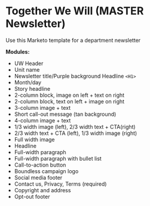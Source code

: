 # Together We Will (MASTER Newsletter)
Use this Marketo template for a department newsletter

**Modules:** 
- UW Header
- Unit name
- Newsletter title/Purple background Headline `<H1>`
- Month/day 
- Story headline
- 2-column block, image on left + text on right 
- 2-column block, text on left + image on right 
- 3-column image + text 
- Short call-out message (tan background)
- 4-column image + text
- 1/3 width image (left), 2/3 width text + CTA(right)
- 2/3 width text + CTA (left), 1/3 width image  (right)
- Full width image
- Headline
- Full-width paragraph
- Full-width paragraph with bullet list 
- Call-to-action button
- Boundless campaign logo
- Social media footer
- Contact us, Privacy, Terms (required)
- Copyright and address
- Opt-out footer 